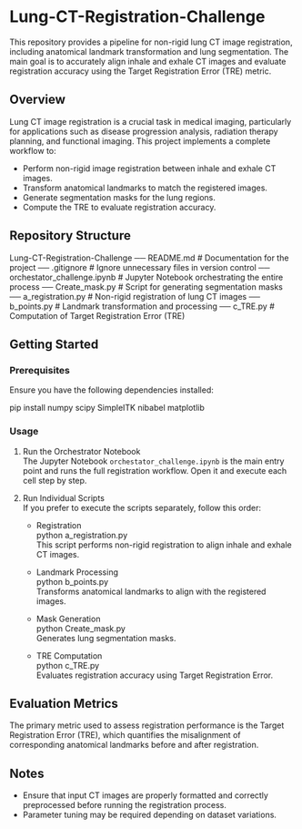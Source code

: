 # Lung-CT-Registration-Challenge

This repository provides a pipeline for non-rigid lung CT image registration, including anatomical landmark transformation and lung segmentation. The main goal is to accurately align inhale and exhale CT images and evaluate registration accuracy using the Target Registration Error (TRE) metric.

## Overview

Lung CT image registration is a crucial task in medical imaging, particularly for applications such as disease progression analysis, radiation therapy planning, and functional imaging. This project implements a complete workflow to:

- Perform non-rigid image registration between inhale and exhale CT images.
- Transform anatomical landmarks to match the registered images.
- Generate segmentation masks for the lung regions.
- Compute the TRE to evaluate registration accuracy.

## Repository Structure

Lung-CT-Registration-Challenge
   ── README.md                  # Documentation for the project
   ── .gitignore                  # Ignore unnecessary files in version control
   ── orchestator_challenge.ipynb # Jupyter Notebook orchestrating the entire process
   ── Create_mask.py              # Script for generating segmentation masks
   ── a_registration.py           # Non-rigid registration of lung CT images
   ── b_points.py                 # Landmark transformation and processing
   ── c_TRE.py                    # Computation of Target Registration Error (TRE)

## Getting Started

### Prerequisites

Ensure you have the following dependencies installed:

pip install numpy scipy SimpleITK nibabel matplotlib

### Usage

1. Run the Orchestrator Notebook  
   The Jupyter Notebook `orchestator_challenge.ipynb` is the main entry point and runs the full registration workflow. Open it and execute each cell step by step.

2. Run Individual Scripts  
   If you prefer to execute the scripts separately, follow this order:

   - Registration  
     python a_registration.py  
     This script performs non-rigid registration to align inhale and exhale CT images.

   - Landmark Processing  
     python b_points.py  
     Transforms anatomical landmarks to align with the registered images.

   - Mask Generation  
     python Create_mask.py  
     Generates lung segmentation masks.

   - TRE Computation  
     python c_TRE.py  
     Evaluates registration accuracy using Target Registration Error.

## Evaluation Metrics

The primary metric used to assess registration performance is the Target Registration Error (TRE), which quantifies the misalignment of corresponding anatomical landmarks before and after registration.

## Notes

- Ensure that input CT images are properly formatted and correctly preprocessed before running the registration process.
- Parameter tuning may be required depending on dataset variations.

